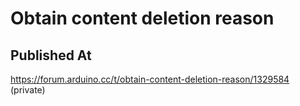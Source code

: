 # Obtain content deletion reason

## Published At

https://forum.arduino.cc/t/obtain-content-deletion-reason/1329584 (private)

